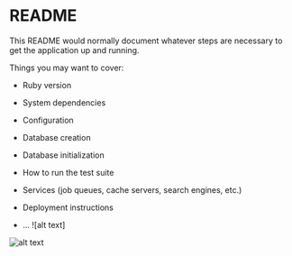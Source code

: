 # README


This README would normally document whatever steps are necessary to get the
application up and running.

Things you may want to cover:

* Ruby version

* System dependencies

* Configuration

* Database creation

* Database initialization

* How to run the test suite

* Services (job queues, cache servers, search engines, etc.)

* Deployment instructions

* ...
![alt text]

![alt text](https://image.shutterstock.com/image-photo/colorful-flower-on-dark-tropical-260nw-721703848.jpg)
